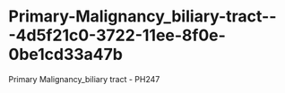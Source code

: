 # Primary-Malignancy_biliary-tract---4d5f21c0-3722-11ee-8f0e-0be1cd33a47b
Primary Malignancy_biliary tract - PH247
